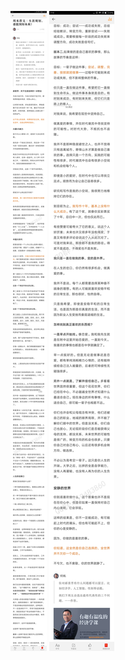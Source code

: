 ![](../../images/2016年12月/HF1217-周末荐文｜生涯规划，谁能预知未来？.jpg)
![](../../images/2016年12月/HF1217-周末荐文｜生涯规划，谁能预知未来？2.jpg)
